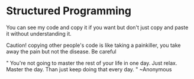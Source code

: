 # Structured Programming

You can see my code and copy it if you want but don't just copy and paste it without understanding it.

Caution! copying other people's code is like taking a painkiller, you take away the pain but not the disease. Be careful

" You're not going to master the rest of your life in one day. Just relax. Master the day. Than just keep doing that every day. "
~Anonymous
